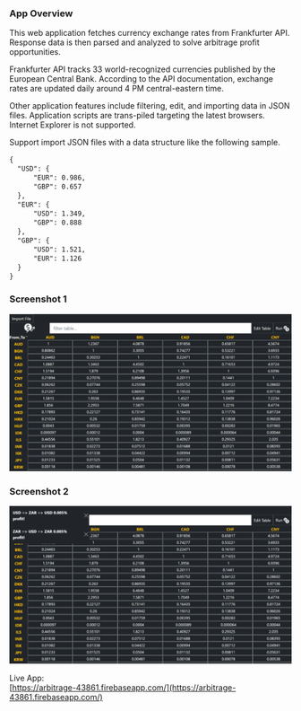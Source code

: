 ### App Overview

This web application fetches currency exchange rates from Frankfurter API. Response data is then parsed and analyzed to solve arbitrage profit opportunities.

Frankfurter API tracks 33 world-recognized currencies published by the European Central Bank. According to the API documentation, exchange rates are updated daily around 4 PM central-eastern time.

Other application features include filtering, edit, and importing data in JSON files. Application scripts are trans-piled targeting the latest browsers. Internet Explorer is not supported.

Support import JSON files with a data structure like the following sample.

    {
      "USD": {
          "EUR": 0.986,
          "GBP": 0.657
      },
      "EUR": {
          "USD": 1.349,
          "GBP": 0.888
      },
      "GBP": {
          "USD": 1.521,
          "EUR": 1.126
      }
    }

### Screenshot 1

![screenshot 1](https://github.com/jinlin2001/portfolio/blob/main/public/arbit-1.png)

### Screenshot 2

![screenshot 2](https://github.com/jinlin2001/portfolio/blob/main/public/arbit-2.png)

Live App:  
[https://arbitrage-43861.firebaseapp.com/](https://arbitrage-43861.firebaseapp.com/)
